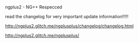 ngplus2 - NG++ Respecced

read the changelog for very important update information!!!!!

http://ngplus2.glitch.me/ngplusplus/changelog/changelog.html

http://ngplus2.glitch.me/ngplusplus/
